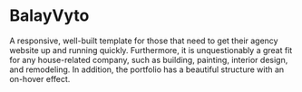 # BalayVyto
A responsive, well-built template for those that need to get their agency website up and running quickly. Furthermore, it is unquestionably a great fit for any house-related company, such as building, painting, interior design, and remodeling. In addition, the portfolio has a beautiful structure with an on-hover effect. 
